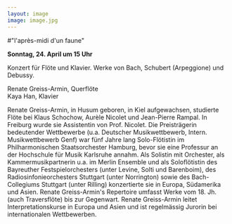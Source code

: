 ```yaml
---
layout: image
image: image.jpg
---
```


\#"l'après-midi d'un faune"   

**Sonntag, 24. April um 15 Uhr** 

Konzert für Flöte und Klavier. Werke von Bach, Schubert (Arpeggione) und Debussy.  

Renate Greiss-Armin, Querflöte  
Kaya Han, Klavier    

Renate Greiss-Armin, in Husum geboren, in Kiel aufgewachsen, studierte Flöte bei Klaus Schochow, Aurèle Nicolet und Jean-Pierre Rampal. In Freiburg wurde sie Assistentin von Prof. Nicolet. 
Die Preisträgerin bedeutender Wettbewerbe (u.a. Deutscher Musikwettbewerb, Intern. Musikwettbewerb Genf) war fünf Jahre lang Solo-Flötistin im Philharmonischen Staatsorchester Hamburg, bevor sie eine Professur an der Hochschule für Musik Karlsruhe annahm.
Als Solistin mit Orchester, als Kammermusikpartnerin u.a. im Merlin Ensemble und als Soloflötistin des Bayreuther Festspielorchesters (unter Levine, Solti und Barenboim), des Radiosinfonieorchesters Stuttgart (unter Norrington) sowie des Bach-Collegiums Stuttgart (unter Rilling) konzertierte sie in Europa, Südamerika und Asien. Renate Greiss-Armin's Repertoire umfasst Werke vom 18. Jh. (auch Traversflöte) bis zur Gegenwart.
Renate Greiss-Armin leitet Interpretationskurse in Europa und Asien und ist
regelmässig Jurorin bei internationalen Wettbewerben.
